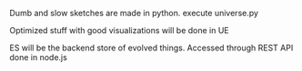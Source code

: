 Dumb and slow sketches are made in python.
execute universe.py

Optimized stuff with good visualizations will be done in UE

ES will be the backend store of evolved things. Accessed through REST API done in node.js


